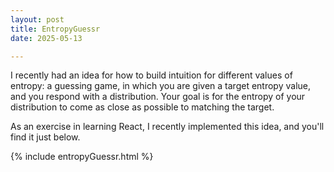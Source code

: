 ```yaml
---
layout: post
title: EntropyGuessr
date: 2025-05-13

---
```


I recently had an idea for how to build intuition for different values of entropy: a guessing game, in which you are given a target entropy value, and you respond with a distribution. Your goal is for the entropy of your distribution to come as close as possible to matching the target.

As an exercise in learning React, I recently implemented this idea, and you'll find it just below.

{% include entropyGuessr.html %}
